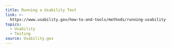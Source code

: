 ```yaml
---
title: Running a Usability Test
link: >-
  https://www.usability.gov/how-to-and-tools/methods/running-usability-tests.html
topics:
  - Usability
  - Testing
source: Usability.gov
---
```


